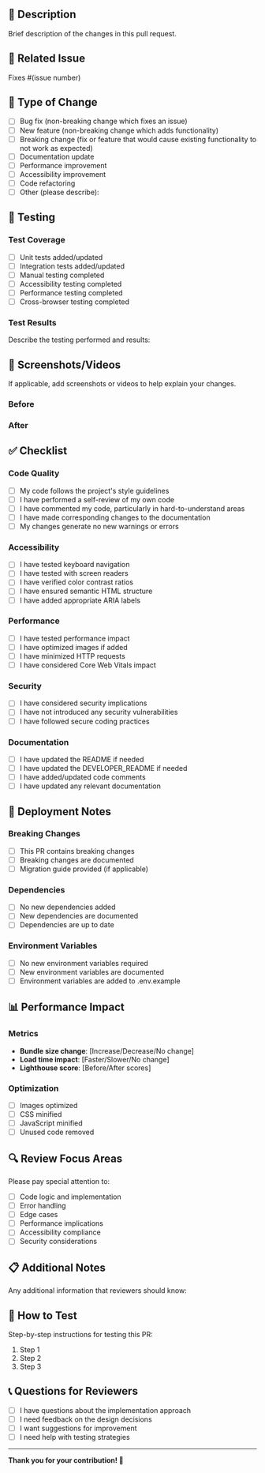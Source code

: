 ## 📝 Description

Brief description of the changes in this pull request.

## 🔗 Related Issue

Fixes #(issue number)

## 🎯 Type of Change

- [ ] Bug fix (non-breaking change which fixes an issue)
- [ ] New feature (non-breaking change which adds functionality)
- [ ] Breaking change (fix or feature that would cause existing functionality to not work as expected)
- [ ] Documentation update
- [ ] Performance improvement
- [ ] Accessibility improvement
- [ ] Code refactoring
- [ ] Other (please describe):

## 🧪 Testing

### Test Coverage

- [ ] Unit tests added/updated
- [ ] Integration tests added/updated
- [ ] Manual testing completed
- [ ] Accessibility testing completed
- [ ] Performance testing completed
- [ ] Cross-browser testing completed

### Test Results

Describe the testing performed and results:

## 📱 Screenshots/Videos

If applicable, add screenshots or videos to help explain your changes.

### Before
<!-- Add screenshots of the current state -->

### After
<!-- Add screenshots of the new state -->

## ✅ Checklist

### Code Quality
- [ ] My code follows the project's style guidelines
- [ ] I have performed a self-review of my own code
- [ ] I have commented my code, particularly in hard-to-understand areas
- [ ] I have made corresponding changes to the documentation
- [ ] My changes generate no new warnings or errors

### Accessibility
- [ ] I have tested keyboard navigation
- [ ] I have tested with screen readers
- [ ] I have verified color contrast ratios
- [ ] I have ensured semantic HTML structure
- [ ] I have added appropriate ARIA labels

### Performance
- [ ] I have tested performance impact
- [ ] I have optimized images if added
- [ ] I have minimized HTTP requests
- [ ] I have considered Core Web Vitals impact

### Security
- [ ] I have considered security implications
- [ ] I have not introduced any security vulnerabilities
- [ ] I have followed secure coding practices

### Documentation
- [ ] I have updated the README if needed
- [ ] I have updated the DEVELOPER_README if needed
- [ ] I have added/updated code comments
- [ ] I have updated any relevant documentation

## 🚀 Deployment Notes

### Breaking Changes
- [ ] This PR contains breaking changes
- [ ] Breaking changes are documented
- [ ] Migration guide provided (if applicable)

### Dependencies
- [ ] No new dependencies added
- [ ] New dependencies are documented
- [ ] Dependencies are up to date

### Environment Variables
- [ ] No new environment variables required
- [ ] New environment variables are documented
- [ ] Environment variables are added to .env.example

## 📊 Performance Impact

### Metrics
- **Bundle size change**: [Increase/Decrease/No change]
- **Load time impact**: [Faster/Slower/No change]
- **Lighthouse score**: [Before/After scores]

### Optimization
- [ ] Images optimized
- [ ] CSS minified
- [ ] JavaScript minified
- [ ] Unused code removed

## 🔍 Review Focus Areas

Please pay special attention to:

- [ ] Code logic and implementation
- [ ] Error handling
- [ ] Edge cases
- [ ] Performance implications
- [ ] Accessibility compliance
- [ ] Security considerations

## 📋 Additional Notes

Any additional information that reviewers should know:

## 🧪 How to Test

Step-by-step instructions for testing this PR:

1. Step 1
2. Step 2
3. Step 3

## 📞 Questions for Reviewers

- [ ] I have questions about the implementation approach
- [ ] I need feedback on the design decisions
- [ ] I want suggestions for improvement
- [ ] I need help with testing strategies

---

**Thank you for your contribution! 🙏**
